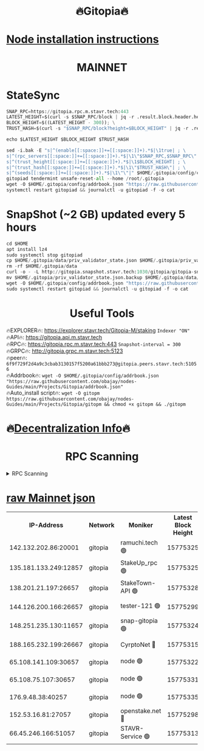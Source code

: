<h1 align="center"> 🔥Gitopia🔥</h1>

[Node installation instructions](https://github.com/obajay/nodes-Guides/tree/main/Projects/Gitopia)
=

<h1 align="center"> MAINNET</h1>

# StateSync
```python
SNAP_RPC=https://gitopia.rpc.m.stavr.tech:443
LATEST_HEIGHT=$(curl -s $SNAP_RPC/block | jq -r .result.block.header.height); \
BLOCK_HEIGHT=$((LATEST_HEIGHT - 300)); \
TRUST_HASH=$(curl -s "$SNAP_RPC/block?height=$BLOCK_HEIGHT" | jq -r .result.block_id.hash)

echo $LATEST_HEIGHT $BLOCK_HEIGHT $TRUST_HASH

sed -i.bak -E "s|^(enable[[:space:]]+=[[:space:]]+).*$|\1true| ; \
s|^(rpc_servers[[:space:]]+=[[:space:]]+).*$|\1\"$SNAP_RPC,$SNAP_RPC\"| ; \
s|^(trust_height[[:space:]]+=[[:space:]]+).*$|\1$BLOCK_HEIGHT| ; \
s|^(trust_hash[[:space:]]+=[[:space:]]+).*$|\1\"$TRUST_HASH\"| ; \
s|^(seeds[[:space:]]+=[[:space:]]+).*$|\1\"\"|" $HOME/.gitopia/config/config.toml
gitopiad tendermint unsafe-reset-all --home /root/.gitopia
wget -O $HOME/.gitopia/config/addrbook.json "https://raw.githubusercontent.com/obajay/nodes-Guides/main/Projects/Gitopia/addrbook.json"
systemctl restart gitopiad && journalctl -u gitopiad -f -o cat
```
# SnapShot (~2 GB) updated every 5 hours
```python
cd $HOME
apt install lz4
sudo systemctl stop gitopiad
cp $HOME/.gitopia/data/priv_validator_state.json $HOME/.gitopia/priv_validator_state.json.backup
rm -rf $HOME/.gitopia/data
curl -o - -L http://gitopia.snapshot.stavr.tech:1030/gitopia/gitopia-snap.tar.lz4 | lz4 -c -d - | tar -x -C $HOME/.gitopia --strip-components 2
mv $HOME/.gitopia/priv_validator_state.json.backup $HOME/.gitopia/data/priv_validator_state.json
wget -O $HOME/.gitopia/config/addrbook.json "https://raw.githubusercontent.com/obajay/nodes-Guides/main/Projects/Gitopia/addrbook.json"
sudo systemctl restart gitopiad && journalctl -u gitopiad -f -o cat
```
 <h1 align="center"> Useful Tools</h1>

🔥EXPLORER🔥:      https://explorer.stavr.tech/Gitopia-M/staking  `Indexer "ON"` \
🔥API🔥: 			 		 https://gitopia.api.m.stavr.tech \
🔥RPC🔥:           https://gitopia.rpc.m.stavr.tech:443              `Snapshot-interval = 300` \
🔥GRPC🔥:          http://gitopia.grpc.m.stavr.tech:5123 \
🔥peer🔥:					 `6f9f729f2d4a9c3cbab3130157f5200a61bbb273@gitopia.peers.stavr.tech:51056` \
🔥Addrbook🔥:    ```wget -O $HOME/.gitopia/config/addrbook.json "https://raw.githubusercontent.com/obajay/nodes-Guides/main/Projects/Gitopia/addrbook.json"``` \
🔥Auto_install script🔥: ```wget -O gitopm https://raw.githubusercontent.com/obajay/nodes-Guides/main/Projects/Gitopia/gitopm && chmod +x gitopm && ./gitopm```

🔥[Decentralization Info](https://github.com/obajay/StateSync-snapshots/tree/main/Projects/Gitopia/Decentralization)🔥
=

<h1 align="center"> RPC Scanning</h1>

<details>
<summary>RPC Scanning</summary>

<h2 align="center"> We scan nodes in real time every 4 hours. And we provide the final result of RPC endpoints.
We cannot influence the operation of these nodes in any way. </h2>


```python
If Voting Power is higher than 0 --> then the Node is a validator of the network and may be subject to attack and be a potential threat to the chain.
```
```python
We marked such validators with a red symbol
```

</details>

[raw Mainnet json](https://rpc-check.gitopm.stavr.tech/gitopm/rpc-gitopm-result.json)
=

<table><tr><th>IP-Address</th><th>Network</th><th>Moniker</th><th>Latest Block Height</th><th>Earliest Block Height</th><th>Catching Up</th><th>Tx Index</th><th>Voting Power</th><th>Scan Time</th></tr><tr><td>142.132.202.86:20001</td><td>gitopia</td><td>ramuchi.tech 🟢</td><td>15775325</td><td>6548337</td><td>False</td><td>on</td><td>0</td><td>2024-03-23T05:19:03.213463630UTC</td></tr><tr><td>135.181.133.249:12857</td><td>gitopia</td><td>StakeUp_rpc 🟢</td><td>15775325</td><td>8010001</td><td>False</td><td>on</td><td>0</td><td>2024-03-23T05:19:03.523021145UTC</td></tr><tr><td>138.201.21.197:26657</td><td>gitopia</td><td>StakeTown-API 🟢</td><td>15775328</td><td>12733501</td><td>False</td><td>on</td><td>0</td><td>2024-03-23T05:19:07.917189074UTC</td></tr><tr><td>144.126.200.166:26657</td><td>gitopia</td><td>tester-121 🟢</td><td>15775299</td><td>12832814</td><td>False</td><td>off</td><td>0</td><td>2024-03-23T05:18:22.816046950UTC</td></tr><tr><td>148.251.235.130:11657</td><td>gitopia</td><td>snap-gitopia 🟢</td><td>15775324</td><td>14941501</td><td>False</td><td>on</td><td>0</td><td>2024-03-23T05:19:00.916047718UTC</td></tr><tr><td>188.165.232.199:26667</td><td>gitopia</td><td>CyrptoNet 🔴</td><td>15775315</td><td>15044042</td><td>False</td><td>off</td><td>18673</td><td>2024-03-23T05:18:48.084309087UTC</td></tr><tr><td>65.108.141.109:30657</td><td>gitopia</td><td>node 🟢</td><td>15775322</td><td>15095965</td><td>False</td><td>on</td><td>0</td><td>2024-03-23T05:18:58.631142069UTC</td></tr><tr><td>65.108.75.107:30657</td><td>gitopia</td><td>node 🟢</td><td>15775331</td><td>15146660</td><td>False</td><td>on</td><td>0</td><td>2024-03-23T05:19:12.273230903UTC</td></tr><tr><td>176.9.48.38:40257</td><td>gitopia</td><td>node 🟢</td><td>15775335</td><td>15437001</td><td>False</td><td>on</td><td>0</td><td>2024-03-23T05:19:18.626796971UTC</td></tr><tr><td>152.53.16.81:27057</td><td>gitopia</td><td>openstake.net 🔴</td><td>15775298</td><td>15603701</td><td>False</td><td>off</td><td>61719</td><td>2024-03-23T05:18:20.499842883UTC</td></tr><tr><td>66.45.246.166:51057</td><td>gitopia</td><td>STAVR-Service 🟢</td><td>15775313</td><td>15765001</td><td>False</td><td>on</td><td>0</td><td>2024-03-23T05:18:43.734610056UTC</td></tr></table>
